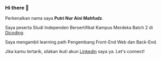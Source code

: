 ### Hi there 👋

Perkenalkan nama saya **Putri Nur Aini Mahfudz**.

Saya peserta Studi Independen Bersertifikat Kampus Merdeka Batch 2 di [Dicoding](https://www.dicoding.com/).

Saya mengambil learning path Pengembang Front-End Web dan Back-End.

Jika kamu tertarik, silakan ikuti akun [Linkedin](https://www.linkedin.com/in/putrinamahfudz/) saya ya. Let's connect!

